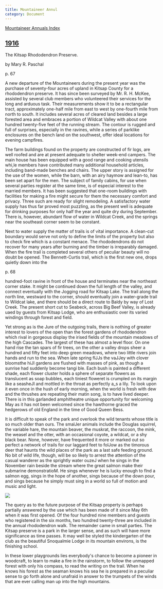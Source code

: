 ```yaml
---
title: Mountaineer Annul
category: Document
---
```

[Mountaineer Annuals Index](https://www.mountaineers.org/about/history/the-mountaineer-annuals)


## [1916](https://www.mountaineers.org/about/history/the-mountaineer-annuals/indexes-annuals-maps/the-mountaineer-1916)

The Kitsap Rhododendron Preserve.

by Mary R. Paschal

p. 67

A new departure of the Mountaineers during the present year was the purchase of seventy-four acres of upland in Kitsap County for a rhododendron preserve. It has since been surveyed by Mr. R. H. McKee, assisted by several club members who volunteered their services for the long and arduous task. Their measurements show it to be a rectangular tract, approximately one-half mile from east to west by one-fourth mile from north to south. It includes several acres of cleared land besides a large forested area and embraces a portion of Wildcat Valley with about one hundred
twenty-five feet of the running stream. The contour is rugged and full of surprises, especially in the ravines, while a series of parklike enclosures on the bench land on the southwest, offer ideal locations for evening campfires.

The farm buildings found on the property are constructed of fir logs, are well roofed and are at present adequate to shelter week-end campers. The main house has been equipped with a good range and cooking utensils whi,le members have contributed many additional household articles, including band-made benches and chairs. The upper story is assigned for the use of the women, while the barn, with an airy haymow and lean-to, has been set apart for the men. The subject of family cabins, for use when several parties register at the same time, is of especial interest to the married members. It has been suggested that one-room buildings with facilities for making a fire might secure for them the necessary comfort and privacy. Three such are ready for slight remodeling. A satisfactory water supply has thus far proved most puzzling, as the present well is adequate for drinking purposes for only half the year and quite dry during September. There is, however, abundant flow of water in Wildcat Creek, and the springs near the southeast corner seem to be constant.

Next to water supply the matter of trails is of vital importance. A clean-cut boundary would serve not only to define the limits of the property but also to check fire which is a constant menace. The rhododendrons do not recover for many years after burning and the timber is irreparably damaged. When the fire trail is completed several others of peculiar beauty will no doubt be opened. The Bennett-Curtis trail, which is the first new one, drops quietly down into the
 
p. 68

hundred-foot ravine in front of the house and terminates near the northeast corner stake. It might be continued down the full length of the valley, and connect eventually with the Jogging road for Kitsap Lake. The trail along the north line, westward to the corner, should eventually join a water-grade trail to Wildcat lake, and there should be a direct route to Baldy by way of Lost Creek. The present short cut to Seabeck, across Big Beef Valley, is already uaed by guests from Kitsap Lodge, who are enthusiastic over its varied windings through forest and field.

Yet strong as is the Jure of the outgoing trails, there is nothing of greater interest to lovers of the open than the forest gardens of rhododendron which rival in gorgeous display the irised fields of the mountain meadows of the high Cascades. The largest of these has almost a level floor. On one hand rise the tan spars of fir trees, on the other a valley drops sheer a hundred and fifty feet into deep green meadows, where two little rivers join hands and run to the sea. When late spring flJJs the vaJJey with clover bloomsthe hiJI gardens are flushed with masses of pink, as though a sunrise had suddenly become tangi ble. Each bush is painted a different shade, each flower cluster holds a sphere of separate flowers as translucent as soap bubbles, each tiniest floweret is crumpled on its margin like a seasheJI and mottled in the throat as perfectly a_s a lily. To look upon it even once in the hush of early morning, when the world is fresh with dew and the thrushes are repeating their matin song, is to have lived deeper. There is in this garlanded amphitheatre unique opportunity for welcoming May as it has not been welcomed since the hawthorne graced the hedgerows of old England in the time of Good Queen Bess.

It is difficult to speak of the park and overlook the wild tenants whose title is so much older than ours. The smalJer animals include the Douglas squirrel, the variable hare, the mountain beaver, the muskrat, the raccoon, the mink, the weasel and the otter, with an occasional coyote, a wildcat, or a shy black bear. None, however, have frequented it more or marked out so perfect a network of trails for our laggard feet to folJow as the timorous deer that haunts the wild places of the park as a last safe feeding ground. No bit of wild life, though, will be so likely to arrest the attention of the casual wanderer as the sprightly water ouzeJ when he sings in the November rain beside the stream where the great salmon make their submarine demonstratioM. He sings whenever he is lucky enough to flnd a salmon egg, sings in the hope of another, sings because of the down pour, and sings because he simply must sing in a world so full of motion and music and light.

<img src="/Kitsap-Forest-Theater/img/1916-ma-preserve.png">

The query as to the future purpose of the Kitsap property is perhaps partially answered by the use which has been made of it since May 6th when it was first opened. Of the four hundred nine members and guests who registered in the six months, two hundred twenty-three are included in the annual rhododendron walk. The remainder came in small parties. The Kitsap preserve is a park in the larger sense, and as such will have more significance as time passes. It may well be styled the kindergarten of the club as the beautiful Snoqualmie Lodge in its mountain environs, is the finishing school.

In these lower playgrounds lies everybody's chance to become a pioneer in woodcraft, to learn to make a fire in the rainstorm, to follow the unmapped forest with only his compass, to read the writing on the trail. When he knows his forest as the seaman knows his sea he is prepared in a peculiar sense to go forth alone and unafraid in answer to the trumpets of the winds that are ever calling man up into the high mountains.

